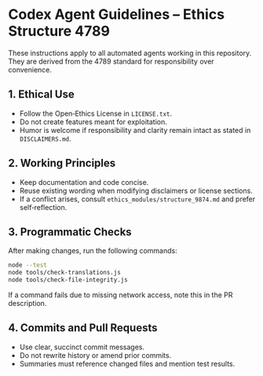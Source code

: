 # Codex Agent Guidelines – Ethics Structure 4789

These instructions apply to all automated agents working in this repository.
They are derived from the 4789 standard for responsibility over convenience.

## 1. Ethical Use
- Follow the Open‑Ethics License in `LICENSE.txt`.
- Do not create features meant for exploitation.
- Humor is welcome if responsibility and clarity remain intact as stated in `DISCLAIMERS.md`.

## 2. Working Principles
- Keep documentation and code concise.
- Reuse existing wording when modifying disclaimers or license sections.
- If a conflict arises, consult `ethics_modules/structure_9874.md` and prefer self‑reflection.

## 3. Programmatic Checks
After making changes, run the following commands:

```bash
node --test
node tools/check-translations.js
node tools/check-file-integrity.js
```

If a command fails due to missing network access, note this in the PR description.

## 4. Commits and Pull Requests
- Use clear, succinct commit messages.
- Do not rewrite history or amend prior commits.
- Summaries must reference changed files and mention test results.

